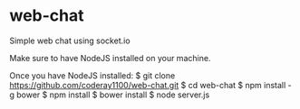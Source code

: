 web-chat
========

Simple web chat using socket.io

Make sure to have NodeJS installed on your machine.

Once you have NodeJS installed:
  $ git clone https://github.com/coderay1100/web-chat.git
  $ cd web-chat
  $ npm install -g bower
  $ npm install
  $ bower install
  $ node server.js
